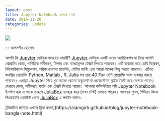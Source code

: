 ```yaml
---
layout: post
title: Jupyter Notebook ব্যবহার শেখা 
date: 2016-11-20
categories: update
---
```


<img src="/images/fulls/01.png" class="fit image"> 
<p>-- আলমগীর হোসেন</p>
<p>আপনি কি <a href="http://jupyter.org/">Jupyter</a> নোটবুক ব্যবহারে আগ্রহী? <a href="http://jupyter.org/">Jupyter</a> নোটবুক একটি ওয়েব অ্যাপ্লিকেশন যা দিয়ে আপনি প্রোগ্রামিং কোড, গাণিতিক সমীকরণ, ফিগার এবং ব্যাখ্যামূলক টেক্সট লিখতে পারবেন। এটি ব্যবহার করে ডেটা বিশ্লেষণ, নিউমারিক্যাল সিমুলেশন, পরিসংখ্যানগত মডেলিং, মেশিন লার্নিং এবং আরো অনেক কিছু করতে পারবেন। এটিতে জনপ্রিয় প্রোগ্রামিং Python, Matlab , R, Julia সহ  প্রায়  40 টিরও বেশি প্রোগ্রামিং ভাষা  ব্যবহার করতে পারবেন। এছাড়া Jupyter দিয়ে খুব সহজে কোনো ডকুমেন্ট বা প্রেজেন্টেশন স্লাইড তৈরী করে ফেলতে পারেন;  যেখানে কোড, সমীকরণ, ফটো এবং টেক্সট লিখতে পারেন। আপনার কম্পিউটারে যদি Jupyter Notebook ইনস্টল করা না থাকে তাহলে <a href="https://juliabox.com/"> JuliaBox</a> ব্যবহার করে (লবন টেস্ট) দেখতে পারেন। আপনার গুগল, গিটহাব কিংবা লিংকডইন একাউন্ট থেকে <a href="https://juliabox.com/"> JuliaBox</a> এ লগইন করুন।</p>
[বিস্তারিত জানতে এখানে ক্লিক করুন](https://alamgirh.github.io/blog/jupyter-notebook-bangla-note.html)

